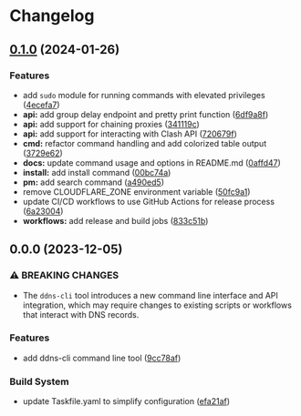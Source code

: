 # Changelog

## [0.1.0](https://github.com/liblaf/claps/compare/v0.0.0...v0.1.0) (2024-01-26)

### Features

- add `sudo` module for running commands with elevated privileges ([4ecefa7](https://github.com/liblaf/claps/commit/4ecefa773bf269076c50e912b054e34afafff7ff))
- **api:** add group delay endpoint and pretty print function ([6df9a8f](https://github.com/liblaf/claps/commit/6df9a8fa2d219b21ae1142311fb64c0db0f53719))
- **api:** add support for chaining proxies ([341119c](https://github.com/liblaf/claps/commit/341119ca3b302b5b0878653e97f581a1c137417c))
- **api:** add support for interacting with Clash API ([720679f](https://github.com/liblaf/claps/commit/720679f61877299ddb0b054579d28c1136376c62))
- **cmd:** refactor command handling and add colorized table output ([3729e62](https://github.com/liblaf/claps/commit/3729e622974a2936dbce2dc178335fbac96983c0))
- **docs:** update command usage and options in README.md ([0affd47](https://github.com/liblaf/claps/commit/0affd47fcd02b5a4ec933ec7fcb11e3982a4c013))
- **install:** add install command ([00bc74a](https://github.com/liblaf/claps/commit/00bc74a96c5770988ffdefc03d33c9d9a2529428))
- **pm:** add search command ([a490ed5](https://github.com/liblaf/claps/commit/a490ed521b9ec09862066a1ae50c4d2e193b7d24))
- remove CLOUDFLARE_ZONE environment variable ([50fc9a1](https://github.com/liblaf/claps/commit/50fc9a14a8f3a20a322644b8eb647d4278ee4323))
- update CI/CD workflows to use GitHub Actions for release process ([6a23004](https://github.com/liblaf/claps/commit/6a2300482f506b5b332857feddf28dc98acd091d))
- **workflows:** add release and build jobs ([833c51b](https://github.com/liblaf/claps/commit/833c51bbc2dfe2fe7cd667677ec1893ad68a34ce))

## 0.0.0 (2023-12-05)

### ⚠ BREAKING CHANGES

- The `ddns-cli` tool introduces a new command line interface and API integration, which may require changes to existing scripts or workflows that interact with DNS records.

### Features

- add ddns-cli command line tool ([9cc78af](https://github.com/liblaf/claps/commit/9cc78af8742855ab491d2c845bb6861ed1492bfe))

### Build System

- update Taskfile.yaml to simplify configuration ([efa21af](https://github.com/liblaf/claps/commit/efa21af183c86f122b52602d148d936dd29a7203))
